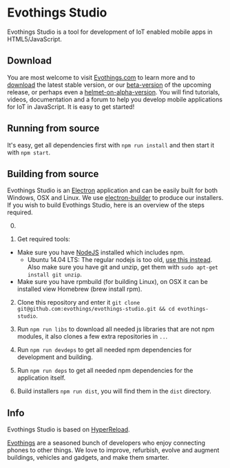 # Evothings Studio
Evothings Studio is a tool for development of IoT enabled mobile apps in HTML5/JavaScript.

## Download
You are most welcome to visit [Evothings.com](https://evothings.com) to learn more and to [download](https://evothings.com/download) the latest stable version, or our [beta-version](https://evothings.com/download/#beta) of the upcoming release, or perhaps even a [helmet-on-alpha-version](https://evothings.com/download/#alpha). You will find tutorials, videos, documentation and a forum to help you develop mobile applications for IoT in JavaScript. It is easy to get started!

## Running from source
It's easy, get all dependencies first with `npm run install` and then start it with `npm start`.

## Building from source
Evothings Studio is an [Electron](http://electron.atom.io) application and can be easily built for both Windows, OSX and Linux. We use [electron-builder](https://github.com/electron-userland/electron-builder) to produce our installers.
If you wish to build Evothings Studio, here is an overview of the steps required.

0. 

1. Get required tools:
 * Make sure you have [NodeJS](https://nodejs.org/en/download/) installed which includes npm.
   - Ubuntu 14.04 LTS: The regular nodejs is too old, [use this instead](https://nodejs.org/en/download/package-manager/#debian-and-ubuntu-based-linux-distributions). Also make sure you have git and unzip, get them with `sudo apt-get install git unzip`.
 * Make sure you have rpmbuild (for building Linux), on OSX it can be installed view Homebrew (brew install rpm).

2. Clone this repository and enter it `git clone git@github.com:evothings/evothings-studio.git && cd evothings-studio`.

3. Run `npm run libs` to download all needed js libraries that are not npm modules, it also clones a few extra repositories in `..`.

4. Run `npm run devdeps` to get all needed npm dependencies for development and building.

5. Run `npm run deps` to get all needed npm dependencies for the application itself.

6. Build installers `npm run dist`, you will find them in the `dist` directory.


## Info

Evothings Studio is based on [HyperReload](https://github.com/divineprog/HyperReload).

[Evothings](http://evothings.com) are a seasoned bunch of developers who enjoy connecting phones to other things. We love to improve, refurbish, evolve and augment buildings, vehicles and gadgets, and make them smarter.
